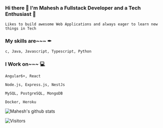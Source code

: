 ### Hi there 👋 I'm Mahesh a Fullstack Developer and a Tech Enthusiast 🚀
    Likes to build awesome Web Applications and always eager to learn new things in Tech 

### My skills are~~~  ✒  
    c, Java, Javascript, Typescript, Python

### I Work on~~~ 💻  
    Angular6+, React
    
    Node.js, Express.js, NestJs
    
    MySQL, PostgreSQL, MongoDB
    
    Docker, Heroku
    
    

<!--
**Mahesh-Umachagi/Mahesh-Umachagi** is a ✨ _special_ ✨ repository because its `README.md` (this file) appears on your GitHub profile.

Here are some ideas to get you started:

- 🔭 I’m currently working on ...
- 🌱 I’m currently learning ...
- 👯 I’m looking to collaborate on ...
- 🤔 I’m looking for help with ...
- 💬 Ask me about ...
- 📫 How to reach me: ...
- 😄 Pronouns: ...
- ⚡ Fun fact: ...
-->
![Mahesh's github stats](https://github-readme-stats.vercel.app/api?username=Mahesh-Umachagi&show_icons=true&hide_border=true)


![Visitors](https://visitor-badge.glitch.me/badge?page_id=Mahesh-umachagi.Mahesh-Umachagi)

